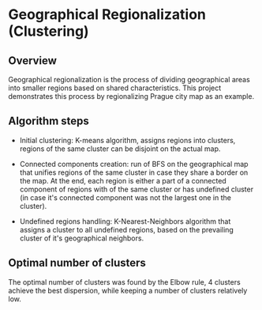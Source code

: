 # Geographical Regionalization (Clustering)

## Overview
Geographical regionalization is the process of dividing geographical areas into smaller regions based on shared characteristics. This project demonstrates this process by regionalizing Prague city map as an example.

## Algorithm steps

- Initial clustering: K-means algorithm, assigns regions into clusters, regions of the same cluster can be disjoint on the actual map.

- Connected components creation: run of BFS on the geographical map that unifies regions of the same cluster in case they share a border on the map.
  At the end, each region is either a part of a connected component of regions with of the same cluster or has undefined cluster (in case it's connected component was not the largest one in the cluster).

- Undefined regions handling: K-Nearest-Neighbors algorithm that assigns a cluster to all undefined regions, based on the prevailing cluster of it's geographical neighbors.

## Optimal number of clusters

The optimal number of clusters was found by the Elbow rule, 4 clusters achieve the best dispersion, while keeping a number of clusters relatively low.
